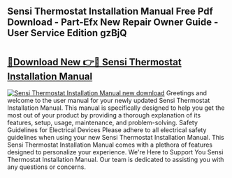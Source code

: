 ## Sensi Thermostat Installation Manual Free Pdf Download - Part-Efx New Repair Owner Guide - User Service Edition gzBjQ

# <h2><a href="http://bc44011.oget.top/?id=Sensi+Thermostat+Installation+Manual">🔗Download New 👉🔴 Sensi Thermostat Installation Manual</a></h2>

[![Sensi Thermostat Installation Manual new download](https://i.imgur.com/5g1atiW.png)](http://bc44011.oget.top/?id=Sensi+Thermostat+Installation+Manual)
Greetings and welcome to the user manual for your newly updated Sensi Thermostat Installation Manual. This manual is specifically designed to help you get the most out of your product by providing a thorough explanation of its features, setup, usage, maintenance, and problem-solving. Safety Guidelines for Electrical Devices Please adhere to all electrical safety guidelines when using your new Sensi Thermostat Installation Manual. This Sensi Thermostat Installation Manual comes with a plethora of features designed to personalize your experience. We're Here to Support You Sensi Thermostat Installation Manual. Our team is dedicated to assisting you with any questions or concerns.
